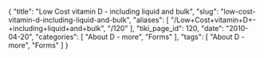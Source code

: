 {
    "title": "Low Cost vitamin D - including liquid and bulk",
    "slug": "low-cost-vitamin-d-including-liquid-and-bulk",
    "aliases": [
        "/Low+Cost+vitamin+D+-+including+liquid+and+bulk",
        "/120"
    ],
    "tiki_page_id": 120,
    "date": "2010-04-20",
    "categories": [
        "About D - more",
        "Forms"
    ],
    "tags": [
        "About D - more",
        "Forms"
    ]
}